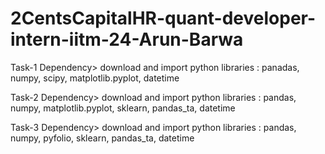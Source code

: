 # 2CentsCapitalHR-quant-developer-intern-iitm-24-Arun-Barwa

Task-1 Dependency>
download and import python libraries : panadas, numpy, scipy, matplotlib.pyplot, datetime

Task-2 Dependency>
download and import python libraries : pandas, numpy, matplotlib.pyplot, sklearn, pandas_ta, datetime

Task-3 Dependency>
download and import python libraries : pandas, numpy, pyfolio, sklearn, pandas_ta, datetime
